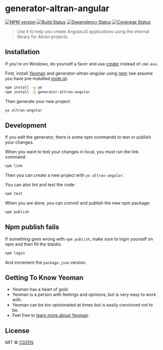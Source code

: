 # generator-altran-angular 
[![NPM version][npm-image]][npm-url] [![Build Status][travis-image]][travis-url] [![Dependency Status][daviddm-image]][daviddm-url] [![Coverage Status][coveralls-image]][coveralls-url]
> Use it to help you create AngularJS applications using the internal library for Altran projects.

## Installation

If you're on Windows, do yourself a favor and use [cmder](http://cmder.net/) instead of `cmd.exe`.

First, install [Yeoman](http://yeoman.io) and generator-altran-angular using [npm](https://www.npmjs.com/) (we assume you have pre-installed [node.js](https://nodejs.org/)).

```bash
npm install -g yo
npm install -g generator-altran-angular
```

Then generate your new project:

```bash
yo altran-angular
```

## Development

If you edit the generator, there is some npm commands to test or publish your changes.

When you want to test your changes in local, you must run the link command:

```bash
npm link
```

Then you can create a new project with `yo altran-angular`.

You can also lint and test the code:

```bash
npm test
```

When you are done, you can commit and publish the new npm package:

```bash
npm publish
```

## Npm publish fails

If something goes wrong with `npm publish`, make sure to login yourself on npm and then fill the blanks:

```bash
npm login
```

And increment the `package.json` version.

## Getting To Know Yeoman

 * Yeoman has a heart of gold.
 * Yeoman is a person with feelings and opinions, but is very easy to work with.
 * Yeoman can be too opinionated at times but is easily convinced not to be.
 * Feel free to [learn more about Yeoman](http://yeoman.io/).

## License

MIT © [C0ZEN](www.geoffreytestelin.com)

[npm-image]: https://badge.fury.io/js/generator-altran-angular.svg
[npm-url]: https://npmjs.org/package/generator-altran-angular
[travis-image]: https://travis-ci.org/C0ZEN/generator-altran-angular.svg?branch=master
[travis-url]: https://travis-ci.org/C0ZEN/generator-altran-angular
[daviddm-image]: https://david-dm.org/C0ZEN/generator-altran-angular.svg?theme=shields.io
[daviddm-url]: https://david-dm.org/C0ZEN/generator-altran-angular
[coveralls-image]: https://coveralls.io/repos/github/C0ZEN/generator-altran-angular/badge.svg?branch=master
[coveralls-url]: https://coveralls.io/github/C0ZEN/generator-altran-angular?branch=master